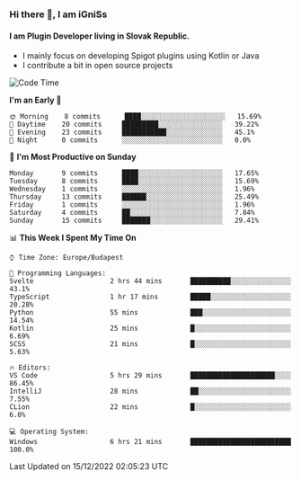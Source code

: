 ### Hi there 👋, I am iGniSs

#### I am Plugin Developer living in Slovak Republic.
- I mainly focus on developing Spigot plugins using Kotlin or Java
- I contribute a bit in open source projects

<!--START_SECTION:waka-->
![Code Time](http://img.shields.io/badge/Code%20Time-982%20hrs%2055%20mins-blue)

**I'm an Early 🐤** 

```text
🌞 Morning    8 commits      ████░░░░░░░░░░░░░░░░░░░░░   15.69% 
🌆 Daytime    20 commits     █████████░░░░░░░░░░░░░░░░   39.22% 
🌃 Evening    23 commits     ███████████░░░░░░░░░░░░░░   45.1% 
🌙 Night      0 commits      ░░░░░░░░░░░░░░░░░░░░░░░░░   0.0%

```
📅 **I'm Most Productive on Sunday** 

```text
Monday       9 commits      ████░░░░░░░░░░░░░░░░░░░░░   17.65% 
Tuesday      8 commits      ████░░░░░░░░░░░░░░░░░░░░░   15.69% 
Wednesday    1 commits      ░░░░░░░░░░░░░░░░░░░░░░░░░   1.96% 
Thursday     13 commits     ██████░░░░░░░░░░░░░░░░░░░   25.49% 
Friday       1 commits      ░░░░░░░░░░░░░░░░░░░░░░░░░   1.96% 
Saturday     4 commits      ██░░░░░░░░░░░░░░░░░░░░░░░   7.84% 
Sunday       15 commits     ███████░░░░░░░░░░░░░░░░░░   29.41%

```


📊 **This Week I Spent My Time On** 

```text
⌚︎ Time Zone: Europe/Budapest

💬 Programming Languages: 
Svelte                   2 hrs 44 mins       ██████████░░░░░░░░░░░░░░░   43.1% 
TypeScript               1 hr 17 mins        █████░░░░░░░░░░░░░░░░░░░░   20.28% 
Python                   55 mins             ███░░░░░░░░░░░░░░░░░░░░░░   14.54% 
Kotlin                   25 mins             █░░░░░░░░░░░░░░░░░░░░░░░░   6.69% 
SCSS                     21 mins             █░░░░░░░░░░░░░░░░░░░░░░░░   5.63%

🔥 Editors: 
VS Code                  5 hrs 29 mins       █████████████████████░░░░   86.45% 
IntelliJ                 28 mins             ██░░░░░░░░░░░░░░░░░░░░░░░   7.55% 
CLion                    22 mins             █░░░░░░░░░░░░░░░░░░░░░░░░   6.0%

💻 Operating System: 
Windows                  6 hrs 21 mins       █████████████████████████   100.0%

```


 Last Updated on 15/12/2022 02:05:23 UTC
<!--END_SECTION:waka-->